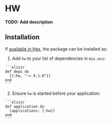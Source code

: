 # HW

**TODO: Add description**

## Installation

If [available in Hex](https://hex.pm/docs/publish), the package can be installed as:

  1. Add `hw` to your list of dependencies in `mix.exs`:

    ```elixir
    def deps do
      [{:hw, "~> 0.1.0"}]
    end
    ```

  2. Ensure `hw` is started before your application:

    ```elixir
    def application do
      [applications: [:hw]]
    end
    ```

